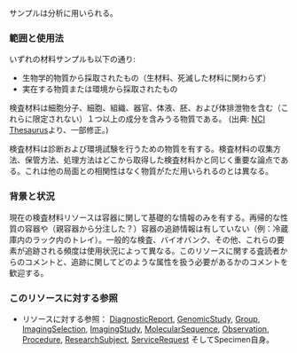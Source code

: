 サンプルは分析に用いられる。

### 範囲と使用法

いずれの材料サンプルも以下の通り:
* 生物学的物質から採取されたもの（生材料、死滅した材料に関わらず）
* 実在する物質または環境から採取されたもの

検査材料は細胞分子、細胞、組織、器官、体液、胚、および体排泄物を含む（これらに限定されない）１つ以上の成分を含みうる物質である。 (出典: [NCI Thesaurus](http://ncit.nci.nih.gov/)より、一部修正。)

検査材料は診断および環境試験を行うための物質を有する。検査材料の収集方法、保管方法、処理方法はどこから取得した検査材料かと同じく重要な論点である。これは他の局面との相関性はなく物質がただ用いられるのとは異なる。

### 背景と状況

現在の検査材料リソースは容器に関して基礎的な情報のみを有する。再帰的な性質の容器や（親容器から分注した？）容器の追跡情報は有していない（例：冷蔵庫内のラック内のトレイ）。一般的な検査、バイオバンク、その他、これらの要素が追跡される頻度は使用状況によって異なる。このリソースに関する査読者からのコメントと、追跡に関してどのような属性を扱う必要があるかのコメントを歓迎する。

### このリソースに対する参照

* リソースに対する参照：
[DiagnosticReport](https://www.hl7.org/fhir/diagnosticreport.html#DiagnosticReport), [GenomicStudy](https://www.hl7.org/fhir/genomicstudy.html#GenomicStudy), [Group](https://www.hl7.org/fhir/group.html#Group), [ImagingSelection](https://www.hl7.org/fhir/imagingselection.html#ImagingSelection), [ImagingStudy](https://www.hl7.org/fhir/imagingstudy.html#ImagingStudy), [MolecularSequence](https://www.hl7.org/fhir/molecularsequence.html#MolecularSequence), [Observation](https://www.hl7.org/fhir/observation.html#Observation), [Procedure](https://www.hl7.org/fhir/procedure.html#Procedure), [ResearchSubject](https://www.hl7.org/fhir/researchsubject.html#ResearchSubject), [ServiceRequest](https://www.hl7.org/fhir/servicerequest.html#ServiceRequest) そしてSpecimen自身。
